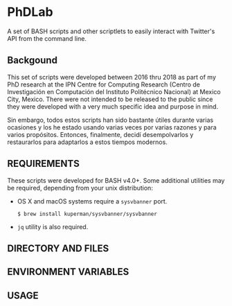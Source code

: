 # PhDLab
A set of BASH scripts and other scriptlets to easily interact with Twitter's API from the command line.

## Backgound

This set of scripts were developed between 2016 thru 2018 as part of my PhD research at the IPN Centre for Computing Research (Centro de Investigación en Computación del Instituto Politécnico Nacional) at Mexico City, Mexico. There were not intended to be released to the public since they were developed with a very much specific idea and purpose in mind.

Sin embargo, todos estos scripts han sido bastante útiles durante varias ocasiones y los he estado usando varias veces por varias razones y para varios propósitos. Entonces, finalmente, decidí desempolvarlos y restaurarlos para adaptarlos a estos tiempos modernos.

## REQUIREMENTS

These scripts were developed for BASH v4.0+. Some additional utilities may be required, depending from your unix distribution:

- OS X and macOS systems require a `sysvbanner` port.

  `$ brew install kuperman/sysvbanner/sysvbanner`

- `jq` utility is also required.

## DIRECTORY AND FILES


## ENVIRONMENT VARIABLES

## USAGE


